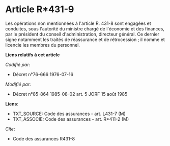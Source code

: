 # Article R*431-9

Les opérations non mentionnées à l'article R. 431-8 sont engagées et conduites, sous l'autorité du ministre chargé de
l'économie et des finances, par le président du conseil d'administration, directeur général. Ce dernier signe notamment les
traités de réassurance et de rétrocession ; il nomme et licencie les membres du personnel.

**Liens relatifs à cet article**

_Codifié par_:

  - Décret n°76-666 1976-07-16

_Modifié par_:

  - Décret n°85-864 1985-08-02 art. 5 JORF 15 août 1985

**Liens**:

  - TXT_SOURCE: Code des assurances - art. L431-7 (M)
  - TXT_ASSOCIE: Code des assurances - art. R*411-2 (M)

_Cite_:

  - Code des assurances R431-8

